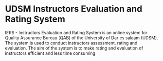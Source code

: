 # UDSM Instructors Evaluation and Rating System

IERS - Instructors Evaluation and Rating System is an online system for Quality Assurance Bureau (QAB) of the University of Dar es salaam (UDSM). The system is used to conduct instructors assessment, rating and evaluation. The aim of the system is to make rating and evaluation of instructors efficient and less time consuming